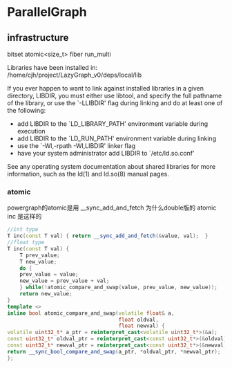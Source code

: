 # ParallelGraph

## infrastructure
bitset
atomic<size_t>
fiber
run_multi


Libraries have been installed in:
   /home/cjh/project/LazyGraph_v0/deps/local/lib

If you ever happen to want to link against installed libraries
in a given directory, LIBDIR, you must either use libtool, and
specify the full pathname of the library, or use the `-LLIBDIR'
flag during linking and do at least one of the following:
   - add LIBDIR to the `LD_LIBRARY_PATH' environment variable
     during execution
   - add LIBDIR to the `LD_RUN_PATH' environment variable
     during linking
   - use the `-Wl,-rpath -Wl,LIBDIR' linker flag
   - have your system administrator add LIBDIR to `/etc/ld.so.conf'

See any operating system documentation about shared libraries for
more information, such as the ld(1) and ld.so(8) manual pages.

### atomic
powergraph的atomic是用
__sync_add_and_fetch
为什么double版的 atomic inc
是这样的
```cpp
//int type
T inc(const T val) { return __sync_add_and_fetch(&value, val);  }
//float type
T inc(const T val) { 
    T prev_value;
    T new_value;
    do {
    prev_value = value;
    new_value = prev_value + val;
    } while(!atomic_compare_and_swap(value, prev_value, new_value));
    return new_value; 
}
template <>
inline bool atomic_compare_and_swap(volatile float& a, 
                                    float oldval, 
                                    float newval) {
volatile uint32_t* a_ptr = reinterpret_cast<volatile uint32_t*>(&a);
const uint32_t* oldval_ptr = reinterpret_cast<const uint32_t*>(&oldval);
const uint32_t* newval_ptr = reinterpret_cast<const uint32_t*>(&newval);
return __sync_bool_compare_and_swap(a_ptr, *oldval_ptr, *newval_ptr);
};
```